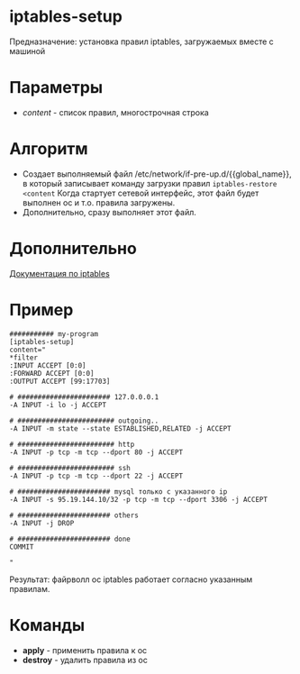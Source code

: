# iptables-setup

Предназначение: установка правил iptables, загружаемых вместе с машиной

# Параметры
* *content* - список правил, многострочная строка

# Алгоритм
* Создает выполняемый файл /etc/network/if-pre-up.d/{{global_name}}, 
  в который записывает команду загрузки правил
  `iptables-restore <content`
  Когда стартует сетевой интерфейс, этот файл будет выполнен ос и т.о. правила загружены.
* Дополнительно, сразу выполняет этот файл.

# Дополнительно

[Документация по iptables](https://netfilter.org/documentation/HOWTO//packet-filtering-HOWTO-7.html#ss7.2)

# Пример
```
########### my-program
[iptables-setup]
content="
*filter
:INPUT ACCEPT [0:0]
:FORWARD ACCEPT [0:0]
:OUTPUT ACCEPT [99:17703]

# ####################### 127.0.0.0.1
-A INPUT -i lo -j ACCEPT

# ######################## outgoing..
-A INPUT -m state --state ESTABLISHED,RELATED -j ACCEPT

# ######################## http
-A INPUT -p tcp -m tcp --dport 80 -j ACCEPT

# ######################## ssh
-A INPUT -p tcp -m tcp --dport 22 -j ACCEPT

# ####################### mysql только с указанного ip
-A INPUT -s 95.19.144.10/32 -p tcp -m tcp --dport 3306 -j ACCEPT

# ####################### others
-A INPUT -j DROP

# ####################### done
COMMIT

"

```
Результат: файрволл ос iptables работает согласно указанным правилам.


# Команды

* **apply** - применить правила к ос
* **destroy** - удалить правила из ос

